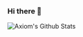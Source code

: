 ### Hi there 👋
<!--
**AxiomYT/AXiomYT** is a ✨ _special_ ✨ repository because its `README.md` (this file) appears on your GitHub profile.

Here are some ideas to get you started:

- 🔭 I’m currently working on ...
- 🌱 I’m currently learning ...
- 👯 I’m looking to collaborate on ...
- 🤔 I’m looking for help with ...
- 💬 Ask me about ...
- 📫 How to reach me: ...
- 😄 Pronouns: ...
- ⚡ Fun fact: ...
-->
![Axiom's Github Stats](https://github-readme-stats.vercel.app/api?username=AxiomYT&theme=cobalt&show_icons=true)
